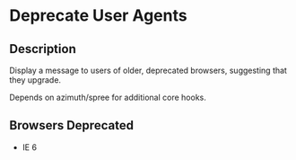 Deprecate User Agents
=====================

Description
-----------

Display a message to users of older, deprecated browsers, suggesting that they upgrade.

Depends on azimuth/spree for additional core hooks.

Browsers Deprecated
------------------

* IE 6

